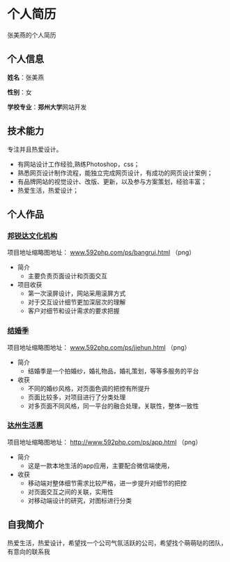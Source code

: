 个人简历
======================
张美燕的个人简历

## 个人信息

**姓名**：张美燕

**性别**：女

**学校专业**：**郑州大学**网站开发


## 技术能力

专注并且热爱设计。

* 有网站设计工作经验,熟练Photoshop，css；
* 熟悉网页设计制作流程，能独立完成网页设计，有成功的网页设计案例；
* 有品牌网站的视觉设计、改版、更新，以及参与方案策划，经验丰富；
* 热爱生活，热爱设计；



## 个人作品

### [邦锐达文化机构](www.beijingbruder.com)
项目地址缩略图地址： www.592php.com/ps/bangrui.html  （png）
- 简介
  + 主要负责页面设计和页面交互
- 项目收获
  + 第一次滚屏设计，网站采用滚屏方式
  + 对于交互设计细节更加深层次的理解
  + 客户对细节和设计需求的要求把握

### [结婚季](www.592php.com/ps/jiehun.html)
项目地址缩略图地址： www.592php.com/ps/jiehun.html  （png）

- 简介
  + 结婚季是一个拍婚纱，婚礼物品，婚礼策划，等等多服务的平台
- 收获
  + 不同的婚纱风格，对页面色调的把控有所提升
  + 页面比较多，对项目进行了分类处理
  + 对多页面不同风格，同一平台的融合处理，关联性，整体一致性

### [达州生活惠](www.592php.com/ps/app.html)
项目地址缩略图地址： http://www.592php.com/ps/app.html  （png）

- 简介
  + 这是一款本地生活的app应用，主要配合微信端使用，
- 收获
  + 移动端对整体细节需求比较严格，进一步提升对细节的把控
  + 对页面交互之间的关联，实用性
  + 对移动端设计的研究，对图标进行分类


## 自我简介

热爱生活，热爱设计，希望找一个公司气氛活跃的公司，希望找个萌萌哒的团队，有意向的联系我